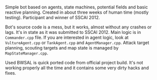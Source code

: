 Simple bot based on agents, state machines, potential fields and basic reactive planning. Created in about three weeks of human time (mostly testing). Participant and winner of SSCAI 2012.

Bot's source code is a mess, but it works, almost without any crashes or lags. It's in state as it was submitted to SSCAI 2012. Main logic is in `Commander.cpp` file. If you are interested in agent logic, look at `VultureAgent.cpp` or `TankAgent.cpp` and `AgentManager.cpp`. Attack target planning, scouting targets and map state is managed by `MapStateManager.cpp`.

Used BWSAL is quick ported code from official project build. It's not working properly all the time and it contains some very dirty hacks and fixes.